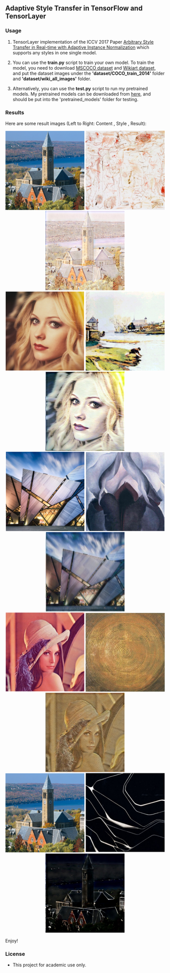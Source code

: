 ## Adaptive Style Transfer in TensorFlow and TensorLayer

### Usage

1. TensorLayer implementation of the ICCV 2017 Paper [Arbitrary Style Transfer in Real-time with Adaptive Instance Normalization](https://arxiv.org/abs/1703.06868) which supports any styles in one single model.

2. You can use the  <b>train.py</b> script to train your own model. To train the model, you need to download [MSCOCO dataset](http://cocodataset.org/#download) and [Wikiart dataset](https://www.kaggle.com/c/painter-by-numbers), and put the dataset images under the <b>'dataset/COCO\_train\_2014'</b> folder and <b>'dataset/wiki\_all\_images'</b> folder.


3. Alternatively, you can use the <b>test.py</b> script to run my pretrained models. My pretrained models can be downloaded from [here](https://github.com/tensorlayer/pretrained-models/tree/master/models/style_transfer_pretrained_models), and  should be put into the 'pretrained_models' folder for testing.



### Results

Here are some result images (Left to Right: Content , Style , Result):

<div align="center">
   <img src="./images/content/content_1.png" width=250 height=250>
   <img src="./images/style/style_1.png" width=250 height=250>
   <img src="./images/output/style_1_content_1.jpg" width=250 height=250>
</div>


<div align="center">
   <img src="./images/content/content_2.png" width=250 height=250>
   <img src="./images/style/style_2.png" width=250 height=250>
   <img src="./images/output/style_2_content_2.jpg" width=250 height=250>
</div>


<div align="center">
   <img src="./images/content/content_3.png" width=250 height=250>
   <img src="./images/style/style_3.png" width=250 height=250>
   <img src="./images/output/style_3_content_3.jpg" width=250 height=250>
</div>



<div align="center">
   <img src="./images/content/content_4.png" width=250 height=250>
   <img src="./images/style/style_4.png" width=250 height=250>
   <img src="./images/output/style_4_content_4.jpg" width=250 height=250>
</div>

<div align="center">
   <img src="./images/content/content_1.png" width=250 height=250>
   <img src="./images/style/style_6.png" width=250 height=250>
   <img src="./images/output/style_6_content_1.jpg" width=250 height=250>
</div>

Enjoy!

### License

- This project for academic use only.
